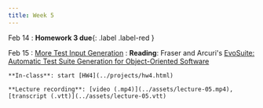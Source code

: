 ```yaml
---
title: Week 5
---
```


Feb 14
 : **Homework 3 due**{: .label .label-red } 

Feb 15
: [More Test Input Generation](../assets/lecture-05.pdf)
  : **Reading**: Fraser and Arcuri's [EvoSuite: Automatic Test Suite Generation for Object-Oriented Software](https://www.evosuite.org/wp-content/papercite-data/pdf/esecfse11.pdf)
  
    **In-class**: start [HW4](../projects/hw4.html)

    **Lecture recording**: [video (.mp4)](../assets/lecture-05.mp4), [transcript (.vtt)](../assets/lecture-05.vtt)
